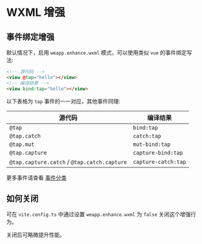# WXML 增强

## 事件绑定增强

默认情况下，启用 `weapp.enhance.wxml` 模式，可以使用类似 `vue` 的事件绑定写法:

```html
<!-- 源代码 -->
<view @tap="hello"></view>
<!-- 编译结果 -->
<view bind:tap="hello"></view>
```

以下表格为 `tap` 事件的一一对应，其他事件同理:

| 源代码                                      | 编译结果            |
| ------------------------------------------- | ------------------- |
| `@tap`                                      | `bind:tap`          |
| `@tap.catch`                                | `catch:tap`         |
| `@tap.mut`                                  | `mut-bind:tap`      |
| `@tap.capture`                              | `capture-bind:tap`  |
| `@tap.capture.catch` / `@tap.catch.capture` | `capture-catch:tap` |

更多事件请查看 [事件分类](https://developers.weixin.qq.com/miniprogram/dev/framework/view/wxml/event.html#%E4%BA%8B%E4%BB%B6%E5%88%86%E7%B1%BB)

## 如何关闭

可在 `vite.config.ts` 中通过设置 `weapp.enhance.wxml` 为 `false` 关闭这个增强行为。

关闭后可略微提升性能。
